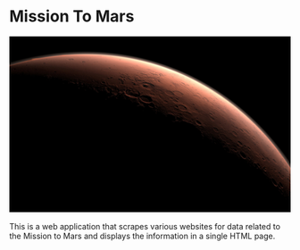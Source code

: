 # Mission To Mars

![mission_to_mars](Images/mission_to_mars.jpg)

This is a web application that scrapes various websites for data related to the Mission to Mars and displays the information in a single HTML page.


